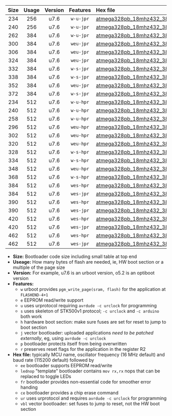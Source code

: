 |Size|Usage|Version|Features|Hex file|
|:-:|:-:|:-:|:-:|:--|
|234|256|u7.6|`w-u-jpr`|[atmega328pb_18mhz432_38400bps_ur_vbl.hex](https://raw.githubusercontent.com/stefanrueger/urboot/main//atmega328pb_18mhz432_38400bps_ur_vbl.hex)|
|240|256|u7.6|`w-u-jpr`|[atmega328pb_18mhz432_38400bps_lednop_ur_vbl.hex](https://raw.githubusercontent.com/stefanrueger/urboot/main//atmega328pb_18mhz432_38400bps_lednop_ur_vbl.hex)|
|262|384|u7.6|`w-u-jpr`|[atmega328pb_18mhz432_38400bps_lednop_fr_ur_vbl.hex](https://raw.githubusercontent.com/stefanrueger/urboot/main//atmega328pb_18mhz432_38400bps_lednop_fr_ur_vbl.hex)|
|300|384|u7.6|`weu-jpr`|[atmega328pb_18mhz432_38400bps_ee_ur_vbl.hex](https://raw.githubusercontent.com/stefanrueger/urboot/main//atmega328pb_18mhz432_38400bps_ee_ur_vbl.hex)|
|306|384|u7.6|`weu-jpr`|[atmega328pb_18mhz432_38400bps_ee_lednop_ur_vbl.hex](https://raw.githubusercontent.com/stefanrueger/urboot/main//atmega328pb_18mhz432_38400bps_ee_lednop_ur_vbl.hex)|
|324|384|u7.6|`weu-jpr`|[atmega328pb_18mhz432_38400bps_ee_lednop_fr_ur_vbl.hex](https://raw.githubusercontent.com/stefanrueger/urboot/main//atmega328pb_18mhz432_38400bps_ee_lednop_fr_ur_vbl.hex)|
|332|384|u7.6|`w-s-jpr`|[atmega328pb_18mhz432_38400bps_vbl.hex](https://raw.githubusercontent.com/stefanrueger/urboot/main//atmega328pb_18mhz432_38400bps_vbl.hex)|
|338|384|u7.6|`w-s-jpr`|[atmega328pb_18mhz432_38400bps_lednop_vbl.hex](https://raw.githubusercontent.com/stefanrueger/urboot/main//atmega328pb_18mhz432_38400bps_lednop_vbl.hex)|
|352|384|u7.6|`weu-jpr`|[atmega328pb_18mhz432_38400bps_ee_lednop_fr_ce_ur_vbl.hex](https://raw.githubusercontent.com/stefanrueger/urboot/main//atmega328pb_18mhz432_38400bps_ee_lednop_fr_ce_ur_vbl.hex)|
|372|384|u7.6|`w-s-jpr`|[atmega328pb_18mhz432_38400bps_lednop_fr_vbl.hex](https://raw.githubusercontent.com/stefanrueger/urboot/main//atmega328pb_18mhz432_38400bps_lednop_fr_vbl.hex)|
|234|512|u7.6|`w-u-hpr`|[atmega328pb_18mhz432_38400bps_ur.hex](https://raw.githubusercontent.com/stefanrueger/urboot/main//atmega328pb_18mhz432_38400bps_ur.hex)|
|240|512|u7.6|`w-u-hpr`|[atmega328pb_18mhz432_38400bps_lednop_ur.hex](https://raw.githubusercontent.com/stefanrueger/urboot/main//atmega328pb_18mhz432_38400bps_lednop_ur.hex)|
|258|512|u7.6|`w-u-hpr`|[atmega328pb_18mhz432_38400bps_lednop_fr_ur.hex](https://raw.githubusercontent.com/stefanrueger/urboot/main//atmega328pb_18mhz432_38400bps_lednop_fr_ur.hex)|
|296|512|u7.6|`weu-hpr`|[atmega328pb_18mhz432_38400bps_ee_ur.hex](https://raw.githubusercontent.com/stefanrueger/urboot/main//atmega328pb_18mhz432_38400bps_ee_ur.hex)|
|302|512|u7.6|`weu-hpr`|[atmega328pb_18mhz432_38400bps_ee_lednop_ur.hex](https://raw.githubusercontent.com/stefanrueger/urboot/main//atmega328pb_18mhz432_38400bps_ee_lednop_ur.hex)|
|320|512|u7.6|`weu-hpr`|[atmega328pb_18mhz432_38400bps_ee_lednop_fr_ur.hex](https://raw.githubusercontent.com/stefanrueger/urboot/main//atmega328pb_18mhz432_38400bps_ee_lednop_fr_ur.hex)|
|328|512|u7.6|`w-s-hpr`|[atmega328pb_18mhz432_38400bps.hex](https://raw.githubusercontent.com/stefanrueger/urboot/main//atmega328pb_18mhz432_38400bps.hex)|
|334|512|u7.6|`w-s-hpr`|[atmega328pb_18mhz432_38400bps_lednop.hex](https://raw.githubusercontent.com/stefanrueger/urboot/main//atmega328pb_18mhz432_38400bps_lednop.hex)|
|348|512|u7.6|`weu-hpr`|[atmega328pb_18mhz432_38400bps_ee_lednop_fr_ce_ur.hex](https://raw.githubusercontent.com/stefanrueger/urboot/main//atmega328pb_18mhz432_38400bps_ee_lednop_fr_ce_ur.hex)|
|368|512|u7.6|`w-s-hpr`|[atmega328pb_18mhz432_38400bps_lednop_fr.hex](https://raw.githubusercontent.com/stefanrueger/urboot/main//atmega328pb_18mhz432_38400bps_lednop_fr.hex)|
|384|512|u7.6|`wes-hpr`|[atmega328pb_18mhz432_38400bps_ee.hex](https://raw.githubusercontent.com/stefanrueger/urboot/main//atmega328pb_18mhz432_38400bps_ee.hex)|
|384|512|u7.6|`wes-jpr`|[atmega328pb_18mhz432_38400bps_ee_vbl.hex](https://raw.githubusercontent.com/stefanrueger/urboot/main//atmega328pb_18mhz432_38400bps_ee_vbl.hex)|
|390|512|u7.6|`wes-hpr`|[atmega328pb_18mhz432_38400bps_ee_lednop.hex](https://raw.githubusercontent.com/stefanrueger/urboot/main//atmega328pb_18mhz432_38400bps_ee_lednop.hex)|
|390|512|u7.6|`wes-jpr`|[atmega328pb_18mhz432_38400bps_ee_lednop_vbl.hex](https://raw.githubusercontent.com/stefanrueger/urboot/main//atmega328pb_18mhz432_38400bps_ee_lednop_vbl.hex)|
|420|512|u7.6|`wes-hpr`|[atmega328pb_18mhz432_38400bps_ee_lednop_fr.hex](https://raw.githubusercontent.com/stefanrueger/urboot/main//atmega328pb_18mhz432_38400bps_ee_lednop_fr.hex)|
|420|512|u7.6|`wes-jpr`|[atmega328pb_18mhz432_38400bps_ee_lednop_fr_vbl.hex](https://raw.githubusercontent.com/stefanrueger/urboot/main//atmega328pb_18mhz432_38400bps_ee_lednop_fr_vbl.hex)|
|462|512|u7.6|`wes-hpr`|[atmega328pb_18mhz432_38400bps_ee_lednop_fr_ce.hex](https://raw.githubusercontent.com/stefanrueger/urboot/main//atmega328pb_18mhz432_38400bps_ee_lednop_fr_ce.hex)|
|462|512|u7.6|`wes-jpr`|[atmega328pb_18mhz432_38400bps_ee_lednop_fr_ce_vbl.hex](https://raw.githubusercontent.com/stefanrueger/urboot/main//atmega328pb_18mhz432_38400bps_ee_lednop_fr_ce_vbl.hex)|

- **Size:** Bootloader code size including small table at top end
- **Useage:** How many bytes of flash are needed, ie, HW boot section or a multiple of the page size
- **Version:** For example, u7.6 is an urboot version, o5.2 is an optiboot version
- **Features:**
  + `w` urboot provides `pgm_write_page(sram, flash)` for the application at `FLASHEND-4+1`
  + `e` EEPROM read/write support
  + `u` uses urprotocol requiring `avrdude -c urclock` for programming
  + `s` uses skeleton of STK500v1 protocol; `-c urclock` and `-c arduino` both work
  + `h` hardware boot section: make sure fuses are set for reset to jump to boot section
  + `j` vector bootloader: uploaded applications *need to be patched externally*, eg, using `avrdude -c urclock`
  + `p` bootloader protects itself from being overwritten
  + `r` preserves reset flags for the application in the register R2
- **Hex file:** typically MCU name, oscillator frequency (16 MHz default) and baud rate (115200 default) followed by
  + `ee` bootloader supports EEPROM read/write
  + `lednop` "template" bootloader contains `mov rx,rx` nops that can be replaced to toggle LEDs
  + `fr` bootloader provides non-essential code for smoother error handing
  + `ce` bootloader provides a chip erase command
  + `ur` uses urprotocol and requires `avrdude -c urclock` for programming
  + `vbl` vector bootloader: set fuses to jump to reset, not the HW boot section
